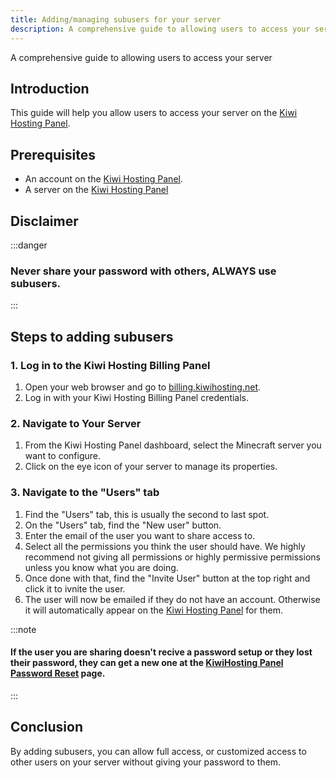 ```yaml
---
title: Adding/managing subusers for your server
description: A comprehensive guide to allowing users to access your server
---
```


A comprehensive guide to allowing users to access your server

## Introduction

This guide will help you allow users to access your server on the [Kiwi Hosting Panel](https://gmp.kiwihosting.net).

## Prerequisites

- An account on the [Kiwi Hosting Panel](https://gmp.kiwihosting.net).
- A server on the [Kiwi Hosting Panel](https://gmp.kiwihosting.net)

## Disclaimer

:::danger

### Never share your password with others, ALWAYS use subusers.

:::

## Steps to adding subusers

### 1. Log in to the Kiwi Hosting Billing Panel

1. Open your web browser and go to [billing.kiwihosting.net](https://billing.kiwihosting.net).
2. Log in with your Kiwi Hosting Billing Panel credentials.

### 2. Navigate to Your Server

1. From the Kiwi Hosting Panel dashboard, select the Minecraft server you want to configure.
2. Click on the eye icon of your server to manage its properties.

### 3. Navigate to the "Users" tab

1. Find the "Users" tab, this is usually the second to last spot.
2. On the "Users" tab, find the "New user" button.
3. Enter the email of the user you want to share access to.
4. Select all the permissions you think the user should have. We highly recommend not giving all permissions or highly permissive permissions unless you know what you are doing.
5. Once done with that, find the "Invite User" button at the top right and click it to ivnite the user.
6. The user will now be emailed if they do not have an account. Otherwise it will automatically appear on the [Kiwi Hosting Panel](https://gmp.kiwihosting.net) for them.

:::note

#### If the user you are sharing doesn't recive a password setup or they lost their password, they can get a new one at the [KiwiHosting Panel Password Reset](https://gmp.kiwihosting.net/auth/password) page.

:::

## Conclusion

By adding subusers, you can allow full access, or customized access to other users on your server without giving your password to them.
